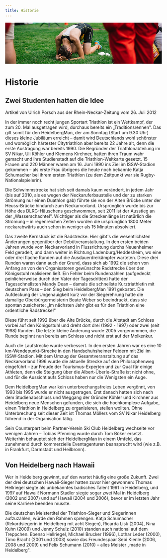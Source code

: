 ```yaml
---
title: Historie
---
```


![Historie](/img/banner/Historie.png)

# Historie

## Zwei Studenten hatten die Idee

Artikel von Ulrich Porsch aus der Rhein-Neckar-Zeitung vom 26. Juli 2012

In der immer noch recht jungen Sportart Triathlon ist ein Wettkampf, der zum 20. Mal ausgetragen wird, durchaus bereits ein „Traditionsrennen". Das gilt somit für den HeidelbergMan, der am Sonntag (Start um 9.30 Uhr) dieses kleine Jubiläum erreicht – damit wird Deutschlands wohl schönster und womöglich härtester Citytriathlon aber bereits 22 Jahre alt, denn die erste Austragung war bereits 1990. Die Begründer der Triathlonabteilung im SV Nikar, Uli Köhler und Klemens Kirchner, hatten ihren Traum wahr gemacht und ihre Studienstadt auf die Triathlon-Weltkarte gesetzt. 15 Frauen und 220 Männer waren am 16. Juni 1990 ins Ziel im ISSW-Stadion gekommen – als erste Frau übrigens die heute noch bekannte Katja Schumacher bei ihrem ersten Triathlon (zu dem Zeitpunkt war sie Rugby-Nationalspielerin).

Die Schwimmstrecke hat sich seit damals kaum verändert, in jedem Jahr (bis auf 2010, als es wegen der Neckaruferbaustelle und der zu starken Strömung nur einen Duathlon gab) führte sie von der Alten Brücke unter der Heuss-Brücke hindurch zum Neckarvorland. Ursprünglich wurde bis zur Höhe des DLRG-Häuschens geschwommen, seit 2011 ist der Ausstieg an der „Wasserschachtel". Wichtiger als die Streckenlänge ist natürlich die Strömung – in regenreichen Zeiten wurden die ursprünglich 1800 Meter neckarabwärts auch schon in weniger als 15 Minuten absolviert.

Das zweite Kernstück ist die Radstrecke. Hier gibt's die wesentlichsten Änderungen gegenüber der Debütveranstaltung. In den ersten beiden Jahren wurde vom Neckarvorland in Flussrichtung durchs Neuenheimer Feld geradelt, und dann weiter in Richtung Ladenburg/Heddesheim, wo eine oder drei flache Runden auf die Ausdauerdreikämpfer warteten. Diese drei Runden waren dann auch der Grund, dass sich ab 1992 die schon von Anfang an von den Organisatoren gewünschte Radstrecke über den Königsstuhl realisieren ließ. Ein Fehler beim Rundenzählen (aufgedeckt peinlicherweise durch den Vater der Tagesdritten) hatte der Tagesschnellsten Mandy Dean – damals die schnellste Kurztriathletin mit deutschem Pass – den Sieg beim HeidelbergMan 1991 gekostet. Die Aufdeckung der Ungenauigkeit kurz vor der Siegerehrung hatte die damalige Oberbürgermeisterin Beate Weber so beeindruckt, dass sie spontan zusicherte: „Im nächsten Jahr gibt es für den Triathlon eine ordentliche Radstrecke!"

Diese führt seit 1992 über die Alte Brücke, durch die Altstadt am Schloss vorbei auf den Königsstuhl und dreht dort drei (1992 - 1997) oder zwei (seit 1998) Runden. Die letzte kleine Änderung wurde 2005 vorgenommen, die Runde beginnt nun bereits am Schloss und nicht erst auf der Molkenkur.

Auch die Laufstrecke wurde verbessert. In den ersten Jahren war es eine 10 km-Wendepunkt-Strecke in den Handschuhsheimer Feldern mit Ziel im ISSW-Stadion. Mit dem Umzug der Gesamtveranstaltung auf das Neckarvorland 1996 wurde die aktuelle Strecke auf den Philosophenweg eingeführt – zur Freude der Tourismus-Experten und zur Qual für einige Athleten, denn die Steigung über die Albert-Überle-Straße ist nicht ohne, und für die Aussicht aufs Schloss haben nur die Wenigsten ein Auge.

Dem HeidelbergMan war kein unterbrechungsfreies Leben vergönnt, von 1993 bis 1995 wurde er nicht ausgetragen. Erst danach hatten sich nach dem Studienabschluss und Weggang der Gründer Köhler und Kirchner aus Heidelberg neue Menschen gefunden, die sich die hochkomplexe Aufgabe, einen Triathlon in Heidelberg zu organisieren, stellen wollten. Ohne Unterbrechung seit dieser Zeit ist Thomas Möllers vom SV Nikar Heidelberg führend in der Organisation tätig.

Sein Counterpart beim Partner-Verein Ski Club Heidelberg wechselte vor wenigen Jahren – Tobias Pfenning wurde durch Tom Böker ersetzt. Weiterhin behauptet sich der HeidelbergMan in einem Umfeld, das zunehmend durch kommerzielle Eventagenturen beansprucht wird (wie z.B. in Frankfurt, Darmstadt und Heilbronn).

## Von Heidelberg nach Hawaii

Wer in Heidelberg gewinnt, auf den wartet häufig eine große Zukunft. Zwei der drei deutschen Hawaii-Sieger hatten zuvor hier gewonnen: Thomas Hellriegel siegte als unbekanntes badisches Talent 1991 in Heidelberg, und 1997 auf Hawaii! Normann Stadler siegte sogar zwei Mal in Heidelberg (2002 und 2007) und auf Hawaii (2004 und 2006), bevor er im letzten Jahr seine Karriere beenden musste.

Die deutschen Meistertitel der Triathlon-Sieger und Siegerinnen aufzuzählen, würde den Rahmen sprengen. Katja Schumacher (Rekordsiegerin in Heidelberg mit acht Siegen), Ricarda Lisk (2004), Nina Kuhn (2009) und Jenny Schulz (2010) standen auch national auf dem Treppchen. Ebenso Hellriegel, Michael Brucker (1996), Lothar Leder (2000), Timo Bracht (2001 und 2003) sowie das Freundespaar Sebi Kienle (2006, 2008 und 2009) und Felix Schumann (2010) – alles Meister „made in Heidelberg".